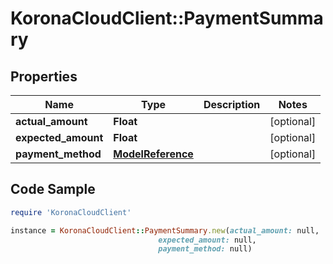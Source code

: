 # KoronaCloudClient::PaymentSummary

## Properties

Name | Type | Description | Notes
------------ | ------------- | ------------- | -------------
**actual_amount** | **Float** |  | [optional] 
**expected_amount** | **Float** |  | [optional] 
**payment_method** | [**ModelReference**](ModelReference.md) |  | [optional] 

## Code Sample

```ruby
require 'KoronaCloudClient'

instance = KoronaCloudClient::PaymentSummary.new(actual_amount: null,
                                 expected_amount: null,
                                 payment_method: null)
```


